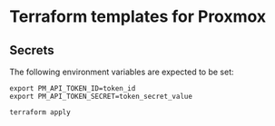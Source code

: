 # Terraform templates for Proxmox

## Secrets

The following environment variables are expected to be set:

```
export PM_API_TOKEN_ID=token_id
export PM_API_TOKEN_SECRET=token_secret_value

terraform apply
```
